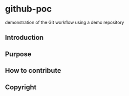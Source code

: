 # github-poc
 demonstration of the Git workflow using a demo repository

## Introduction

## Purpose

## How to contribute

## Copyright
